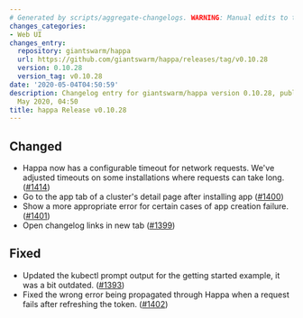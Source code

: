 ```yaml
---
# Generated by scripts/aggregate-changelogs. WARNING: Manual edits to this files will be overwritten.
changes_categories:
- Web UI
changes_entry:
  repository: giantswarm/happa
  url: https://github.com/giantswarm/happa/releases/tag/v0.10.28
  version: 0.10.28
  version_tag: v0.10.28
date: '2020-05-04T04:50:59'
description: Changelog entry for giantswarm/happa version 0.10.28, published on 04
  May 2020, 04:50
title: happa Release v0.10.28
---
```


## Changed

- Happa now has a configurable timeout for network requests. We've adjusted timeouts on some installations where requests can take long. ([#1414](https://github.com/giantswarm/happa/pull/1414))
- Go to the app tab of a cluster's detail page after installing app ([#1400](https://github.com/giantswarm/happa/pull/1400))
- Show a more appropriate error for certain cases of app creation failure. ([#1401](https://github.com/giantswarm/happa/pull/1401))
- Open changelog links in new tab ([#1399](https://github.com/giantswarm/happa/pull/1399))

## Fixed

- Updated the kubectl prompt output for the getting started example, it was a bit outdated. ([#1393](https://github.com/giantswarm/happa/pull/1393))
- Fixed the wrong error being propagated through Happa when a request fails after refreshing the token.  ([#1402](https://github.com/giantswarm/happa/pull/1402))


